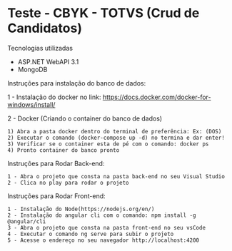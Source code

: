 # Teste - CBYK - TOTVS (Crud de Candidatos)

Tecnologias utilizadas

* ASP.NET WebAPI 3.1
* MongoDB

Instruções para instalação do banco de dados:

1 - Instalação do docker no link: https://docs.docker.com/docker-for-windows/install/

2 - Docker (Criando o container do banco de dados)

    1) Abra a pasta docker dentro do terminal de preferência: Ex: (DOS) 
    2) Executar o comando (docker-compose up -d) no termina e dar enter!
    3) Verificar se o container esta de pé com o comando: docker ps
    4) Pronto container do banco pronto

Instruções para Rodar Back-end:

    1 - Abra o projeto que consta na pasta back-end no seu Visual Studio
    2 - Clica no play para rodar o projeto


Instruções para Rodar Front-end:

    1 - Instalação do Node(https://nodejs.org/en/)
    2 - Instalação do angular cli com o comando: npm install -g @angular/cli
    3 - Abra o projeto que consta na pasta front-end no seu vsCode
    4 - Executar o comando ng serve para subir o projeto
    5 - Acesse o endereço no seu navegador http://localhost:4200

